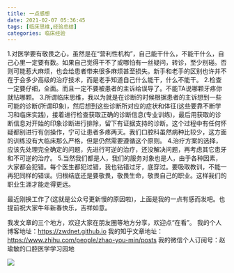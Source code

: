 ```yaml
---
title: 一点感想
date: 2021-02-07 05:36:45
tags: [临床思维,经验总结]
categories: 临床经验
---
```

1.对医学要有敬畏之心，虽然是在“营利性机构”，自己能干什么，不能干什么，自己心里一定要有数。如果自己觉得干不了或哪怕有一丝疑问，转诊，至少别碰。否则可能惹大麻烦，也会给患者带来很多麻烦甚至损失。新手和老手的区别也许并不在于会多少高级的治疗技术，而是老手知道自己什么能干，什么不能干。
2.检查一定要仔细，全面。而且一定不要被患者的主诉给误导了。不能TA说哪颗牙疼你就钻哪颗。
3.所谓临床思维，我以为就是在诊断的时候根据患者的主诉想到一些可能的诊断(所谓印象)，然后想到这些诊断所对应的症状和体征(这些要靠不断学习和临床实践)，接着进行检查获取正确的诊断信息(专业训练)，最后用获取的诊断信息对开始的印象诊断进行排除，留下有证据支持的诊断。这个过程中有任何怀疑都别进行有创操作，宁可让患者多疼两天。我们口腔科虽然病种比较少，这方面的训练没有大临床那么严格，但是仍然需要遵循这个原则。
4.治疗方案的选择，应该先处理完全确定的问题，先进行可逆的治疗，还没解决问题，再考虑其它患牙和不可逆的治疗。
5.当然我们都是人，我们的服务对象也是人，由于各种因素，大家都会犯错。每个医生都犯过错，我也钻错过牙，底穿过。要吸取教训，不能一再犯同样的错误。归根结底还是要敬畏，敬畏生命，敬畏自己的职业。这样我们的职业生涯才能走得更远。


最近刚换工作了(这就是公众号更新慢的原因啦)，上面是我的一点有感而发吧。也提前祝大家牛年新春快乐，吉祥如意。






我发文章的三个地方，欢迎大家在朋友圈等地方分享，欢迎点“在看”。
我的个人博客地址：https://zwdnet.github.io
我的知乎文章地址： https://www.zhihu.com/people/zhao-you-min/posts
我的微信个人订阅号：赵瑜敏的口腔医学学习园地




![](https://zymblog-1258069789.cos.ap-chengdu.myqcloud.com/other/wx.jpg)
